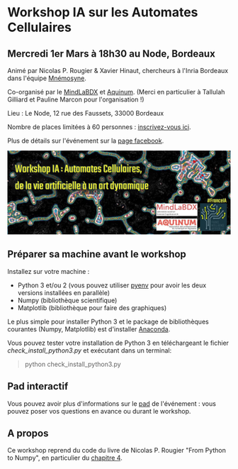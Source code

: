 # Workshop IA sur les Automates Cellulaires
## Mercredi 1er Mars à 18h30 au Node, Bordeaux
Animé par Nicolas P. Rougier & Xavier Hinaut, chercheurs à l'Inria Bordeaux dans l'équipe [Mnémosyne](https://team.inria.fr/mnemosyne/).

Co-organisé par le [MindLaBDX](https://mindlabdx.github.io/about/) et [Aquinum](https://aquinum.fr/). (Merci en particulier à Tallulah Gilliard et Pauline Marcon pour l'organisation !)

Lieu : Le Node, 12 rue des Faussets, 33000 Bordeaux

Nombre de places limitées à 60 personnes : [inscrivez-vous ici](https://aquinum.fr/agenda-aquinum-numerique/evenement/1192-workshop-journees-de-l-intelligence-artificielle-2017.html).

Plus de détails sur l'événement sur la [page facebook](https://www.facebook.com/events/173252356508743/).

![Bandeau de l'événement](/images/bandeau_promo_workshop.jpeg)

## Préparer sa machine avant le workshop
Installez sur votre machine :
- Python 3 et/ou 2 (vous pouvez utiliser [pyenv](https://github.com/yyuu/pyenv) pour avoir les deux versions installées en parallèle)
- Numpy (bibliothèque scientifique)
- Matplotlib (bibliothèque pour faire des graphiques)

Le plus simple pour installer Python 3 et le package de bibliothèques courantes (Numpy, Matplotlib) est d'installer [Anaconda](https://www.continuum.io/downloads).

Vous pouvez tester votre installation de Python 3 en téléchargeant le fichier _check_install_python3.py_ et exécutant dans un terminal:
>   python check_install_python3.py

## Pad interactif
Vous pouvez avoir plus d'informations sur le [pad](https://mensuel.framapad.org/p/K2naCQTxjJ-mindlabdx-workshop-IA-I) de l'événement : vous pouvez poser vos questions en avance ou durant le workshop.

## A propos
Ce workshop reprend du code du livre de Nicolas P. Rougier "From Python to Numpy", en particulier du [chapitre 4](http://www.labri.fr/perso/nrougier/from-python-to-numpy/#code-vectorization).
